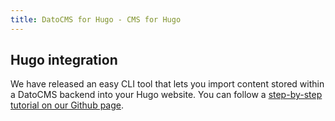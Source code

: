 ```yaml
---
title: DatoCMS for Hugo - CMS for Hugo
---
```


## Hugo integration

We have released an easy CLI tool that lets you import content stored within a DatoCMS backend into your Hugo website. You can follow a [step-by-step tutorial on our Github page](https://github.com/datocms/ruby-datocms-client/blob/master/docs/dato-cli.md).

